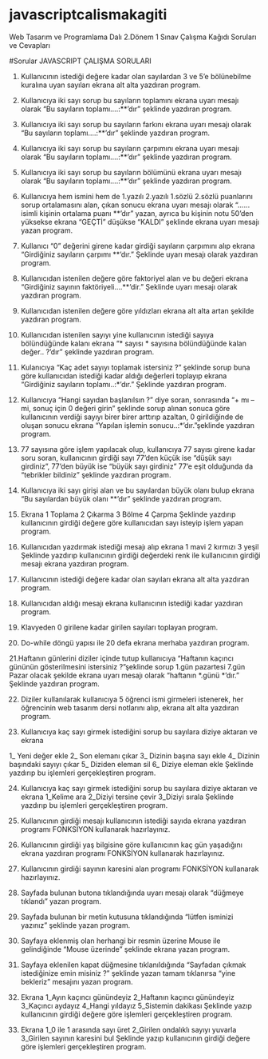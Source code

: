 # javascriptcalismakagiti
Web Tasarım ve Programlama Dalı 2.Dönem 1 Sınav Çalışma Kağıdı Soruları ve Cevapları

#Sorular 
JAVASCRIPT ÇALIŞMA SORULARI


1.	Kullanıcının istediği değere kadar olan sayılardan 3 ve 5’e bölünebilme kuralına uyan sayıları ekrana alt alta yazdıran program.  


2.	Kullanıcıya iki sayı sorup bu sayıların toplamını ekrana uyarı mesajı olarak “Bu sayıların toplamı….:**’dır” şeklinde yazdıran program. 


3.	Kullanıcıya iki sayı sorup bu sayıların farkını ekrana uyarı mesajı olarak “Bu sayıların toplamı….:**’dır” şeklinde yazdıran program.  

4.	Kullanıcıya iki sayı sorup bu sayıların çarpımını ekrana uyarı mesajı olarak “Bu sayıların toplamı….:**’dır” şeklinde yazdıran program.


5.	Kullanıcıya iki sayı sorup bu sayıların bölümünü ekrana uyarı mesajı olarak “Bu sayıların toplamı….:**’dır” şeklinde yazdıran program.   

6.	Kullanıcıya hem ismini hem de 1.yazılı 2.yazılı 1.sözlü 2.sözlü puanlarını sorup ortalamasını alan, çıkan sonucu ekrana uyarı mesajı olarak “…… isimli kişinin ortalama puanı **’dır” yazan, ayrıca bu kişinin notu 50’den yüksekse ekrana “GEÇTİ” düşükse “KALDI” şeklinde ekrana uyarı mesajı yazan program. 
	

7.	Kullanıcı “0” değerini girene kadar girdiği sayıların çarpımını alıp ekrana “Girdiğiniz sayıların çarpımı **’dır.” Şeklinde uyarı mesajı olarak yazdıran program.


8.	Kullanıcıdan istenilen değere göre faktoriyel alan ve bu değeri ekrana “Girdiğiniz sayının faktöriyeli….**’dir.” Şeklinde uyarı mesajı olarak yazdıran program.
	

9.	Kullanıcıdan istenilen değere göre yıldızları ekrana alt alta artan şekilde yazdıran program.


10.	Kullanıcıdan istenilen sayıyı yine kullanıcının istediği sayıya bölündüğünde kalanı ekrana “* sayısı * sayısına bölündüğünde kalan değer.. ?’dır” şeklinde yazdıran program.
	


11.	Kulanıcıya “Kaç adet sayıyı toplamak istersiniz ?” şeklinde sorup buna göre kullanıcıdan istediği kadar aldığı değerleri toplayıp ekrana “Girdiğiniz sayıların toplamı..:*’dır.” Şeklinde yazdıran program.
	

12.	Kullanıcıya “Hangi sayıdan başlanılsın ?” diye soran, sonrasında “+ mı – mi, sonuç için 0 değeri girin” şeklinde sorup alınan sonuca göre kullanıcının verdiği sayıyı birer birer arttırıp azaltan, 0 girildiğinde de oluşan sonucu ekrana “Yapılan işlemin sonucu..:*’dır.”şeklinde yazdıran program.
	

13.	77 sayısına göre işlem yapılacak olup, kullanıcıya 77 sayısı girene kadar soru soran, kullanıcının girdiği sayı 77’den küçük ise “düşük sayı girdiniz”, 77’den büyük ise “büyük sayı girdiniz” 77’e eşit olduğunda da “tebrikler bildiniz” şeklinde yazdıran program.


14.	Kullanıcıya iki sayı girişi alan ve bu sayılardan büyük olanı bulup ekrana “Bu sayılardan büyük olanı **’dır” şeklinde yazdıran program.
	

15.	Ekrana
1 Toplama
2 Çıkarma
3 Bölme
4 Çarpma
Şeklinde yazdırıp kullanıcının girdiği değere göre kullanıcıdan sayı isteyip işlem yapan program.


16.	Kullanıcıdan yazdırmak istediği mesajı alıp ekrana
1 mavi
2 kırmızı
3 yeşil
Şeklinde yazdırıp kullanıcının girdiği değerdeki renk ile kullanıcının girdiği mesajı ekrana yazdıran program.


17.	Kullanıcının istediği değere kadar olan sayıları ekrana alt alta yazdıran program.
	

18.	Kullanıcıdan aldığı mesajı ekrana kullanıcının istediği kadar yazdıran program.


19.	Klavyeden 0 girilene kadar girilen sayıları toplayan program.


20.	Do-while döngü yapısı ile 20 defa ekrana merhaba yazdıran program.
	

21.Haftanın günlerini diziler içinde tutup kullanıcıya “Haftanın kaçıncı gününün gösterilmesini istersiniz ?”şeklinde sorup 1.gün pazartesi 7.gün Pazar olacak şekilde ekrana uyarı mesajı olarak “haftanın *.günü *’dır.” Şeklinde yazdıran program.


22.	Diziler kullanılarak kullanıcıya 5 öğrenci ismi girmeleri istenerek, her öğrencinin web tasarım dersi notlarını alıp, ekrana 		alt alta yazdıran program.


23.	Kullanıcıya kaç sayı girmek istediğini sorup bu sayılara diziye aktaran ve ekrana


1_ Yeni değer ekle
2_ Son elemanı çıkar
3_ Dizinin başına sayı ekle
4_ Dizinin başındaki sayıyı çıkar
5_ Diziden eleman sil
6_ Diziye eleman ekle
Şeklinde yazdırıp bu işlemleri gerçekleştiren program.


24.	Kullanıcıya kaç sayı girmek istediğini sorup bu sayılara diziye aktaran ve ekrana
1_Kelime ara
2_Diziyi tersine çevir
3_Diziyi sırala
Şeklinde yazdırıp bu işlemleri gerçekleştiren program.


25.	Kullanıcının girdiği mesajı kullanıcının istediği sayıda ekrana yazdıran programı FONKSİYON kullanarak hazırlayınız.


26.	Kullanıcının girdiği yaş bilgisine göre kullanıcının kaç gün yaşadığını ekrana yazdıran programı FONKSİYON kullanarak hazırlayınız.


27.	Kullanıcının girdiği sayının karesini alan programı FONKSİYON kullanarak hazırlayınız.
	

28.	Sayfada bulunan butona tıklandığında uyarı mesajı olarak “düğmeye tıklandı” yazan program.
	

29.	Sayfada bulunan bir metin kutusuna tıklandığında “lütfen isminizi yazınız” şeklinde yazan program.


30.	Sayfaya eklenmiş olan herhangi bir resmin üzerine Mouse ile gelindiğinde “Mouse üzerinde” şeklinde ekrana yazan program.
	

31.	Sayfaya eklenilen kapat düğmesine tıklanıldığında “Sayfadan çıkmak istediğinize emin misiniz ?” şeklinde yazan tamam tıklanırsa “yine bekleriz” mesajını yazan program.


32.	Ekrana 
1_Ayın kaçıncı günündeyiz
2_Haftanın kaçıncı günündeyiz
3_Kaçıncı aydayız
4_Hangi yıldayız
5_Sistemin dakikası
Şeklinde yazıp kullanıcının girdiği değere göre işlemleri gerçekleştiren program.


33.	Ekrana
1_0 ile 1 arasında sayı üret
2_Girilen ondalıklı sayıyı yuvarla
3_Girilen sayının karesini bul
Şeklinde yazıp kullanıcının girdiği değere göre işlemleri gerçekleştiren program.





